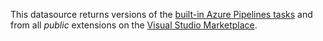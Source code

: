 This datasource returns versions of the [built-in Azure Pipelines tasks](https://docs.microsoft.com/en-us/azure/devops/pipelines/tasks/?view=azure-devops) and from all *public* extensions on the [Visual Studio Marketplace](https://marketplace.visualstudio.com/search?target=AzureDevOps&category=Azure%20Pipelines).
